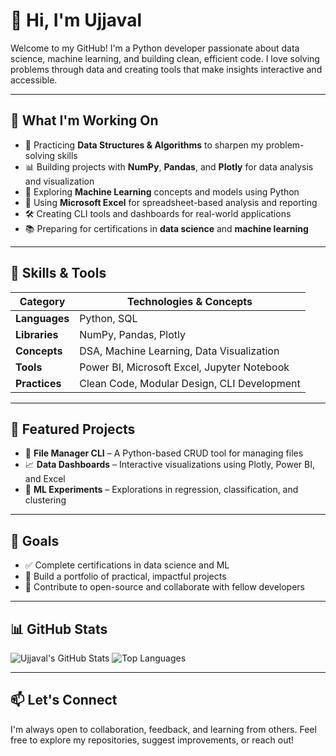 # 👋 Hi, I'm Ujjaval

Welcome to my GitHub! I'm a Python developer passionate about data science, machine learning, and building clean, efficient code. I love solving problems through data and creating tools that make insights interactive and accessible.

---

## 🚀 What I'm Working On

- 🧠 Practicing **Data Structures & Algorithms** to sharpen my problem-solving skills  
- 📊 Building projects with **NumPy**, **Pandas**, and **Plotly** for data analysis and visualization  
- 🤖 Exploring **Machine Learning** concepts and models using Python  
- 📂 Using **Microsoft Excel** for spreadsheet-based analysis and reporting  
- 🛠️ Creating CLI tools and dashboards for real-world applications  
- 📚 Preparing for certifications in **data science** and **machine learning**

---

## 🧠 Skills & Tools

| Category            | Technologies & Concepts                          |
|---------------------|--------------------------------------------------|
| **Languages**        | Python, SQL                                      |
| **Libraries**        | NumPy, Pandas, Plotly                            |
| **Concepts**         | DSA, Machine Learning, Data Visualization        |
| **Tools**            | Power BI, Microsoft Excel, Jupyter Notebook      |
| **Practices**        | Clean Code, Modular Design, CLI Development      |

---

## 📂 Featured Projects

- 🔧 **File Manager CLI** – A Python-based CRUD tool for managing files  
- 📈 **Data Dashboards** – Interactive visualizations using Plotly, Power BI, and Excel  
- 🤖 **ML Experiments** – Explorations in regression, classification, and clustering

---

## 🎯 Goals

- ✅ Complete certifications in data science and ML  
- 🧩 Build a portfolio of practical, impactful projects  
- 🌱 Contribute to open-source and collaborate with fellow developers

---

## 📊 GitHub Stats

![Ujjaval's GitHub Stats](https://github-readme-stats.vercel.app/api?username=ujjaval005&show_icons=true&theme=radical)
![Top Languages](https://github-readme-stats.vercel.app/api/top-langs/?username=ujjaval005&layout=compact&theme=radical)

---

## 📫 Let's Connect

I'm always open to collaboration, feedback, and learning from others. Feel free to explore my repositories, suggest improvements, or reach out!
